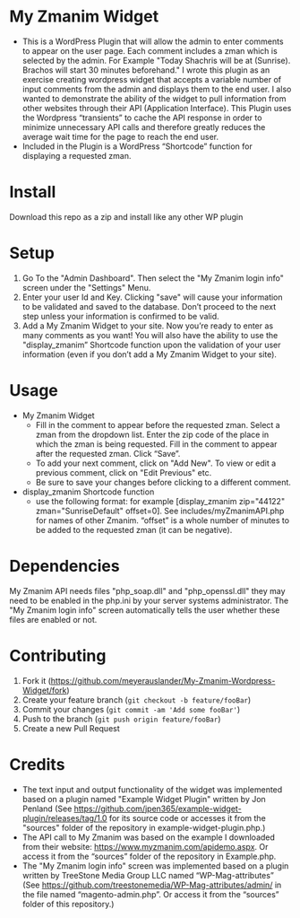 # My Zmanim Widget
* This is a WordPress Plugin that will allow the admin to enter comments to appear on the user page.  Each comment includes a zman which is selected by the admin.
For Example "Today Shachris will be at (Sunrise).  
             Brachos will start 30 minutes beforehand."
I wrote this plugin as an exercise creating wordpress widget that accepts a variable number of input comments from the admin and displays them to the end user.  I also wanted to demonstrate the ability of the widget to pull information from other websites through their API (Application Interface).  This Plugin uses the Wordpress “transients” to cache the API response in order to minimize unnecessary API calls and therefore greatly reduces the average wait time for the page to reach the end user.    
* Included in the Plugin is a WordPress “Shortcode” function for displaying a requested zman.
# Install
Download this repo as a zip and install like any other WP plugin

# Setup
1. Go To the "Admin Dashboard".  Then select the "My Zmanim login info" screen under the   "Settings" Menu.
2. Enter your user Id and Key.  Clicking "save" will cause your information to be validated and saved to the database.  Don’t proceed to the next step unless your information is confirmed to be valid.
3. Add a My Zmanim Widget to your site. Now you’re ready to enter as many comments as you want!  You will also have the ability to use the "display_zmanim” Shortcode function upon the validation of your user information (even if you don’t add a My Zmanim Widget to your site).  

# Usage
* My Zmanim Widget
    * Fill in the comment to appear before the requested zman.  Select a zman from the dropdown list.  Enter the zip code of the place in which the zman is being requested.  Fill in the comment to appear after the requested zman.  Click “Save”.
    * To add your next comment, click on "Add New".  To view or edit a previous comment, click on "Edit Previous" etc.  
    * Be sure to save your changes before clicking to a different comment. 
* display_zmanim Shortcode function
	* use the following format:  for example [display_zmanim zip="44122" zman="SunriseDefault" offset=0].  See includes/myZmanimAPI.php for names of other Zmanim.  “offset” is a whole number of minutes to be added to the requested zman (it can be negative).
# Dependencies
My Zmanim API needs files "php_soap.dll" and "php_openssl.dll" they may need to be enabled in the php.ini by your server systems administrator.  The "My Zmanim login info" screen automatically tells the user whether these files are enabled or not.

# Contributing
1. Fork it (<https://github.com/meyerauslander/My-Zmanim-Wordpress-Widget/fork>)
2. Create your feature branch (`git checkout -b feature/fooBar`)
3. Commit your changes (`git commit -am 'Add some fooBar'`)
4. Push to the branch (`git push origin feature/fooBar`)
5. Create a new Pull Request

# Credits
* The text input and output functionality of the widget was implemented based on a plugin named "Example Widget Plugin" written by Jon Penland (See https://github.com/jpen365/example-widget-plugin/releases/tag/1.0 for its source code or accesses it from the "sources" folder of the repository in example-widget-plugin.php.)
* The API call to My Zmanim was based on the example I downloaded from their website: https://www.myzmanim.com/apidemo.aspx.  Or access it from the “sources” folder of the repository in Example.php.
* The "My Zmanim login info" screen was implemented based on a plugin written by TreeStone Media Group LLC named “WP-Mag-attributes” (See https://github.com/treestonemedia/WP-Mag-attributes/admin/ in the file named “magento-admin.php”.  Or access it from the “sources” folder of this repository.)
